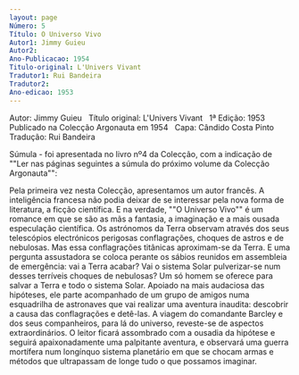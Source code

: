 ```yaml
---
layout: page
Número: 5
Título: O Universo Vivo
Autor1: Jimmy Guieu
Autor2: 
Ano-Publicacao: 1954
Titulo-original: L'Univers Vivant
Tradutor1: Rui Bandeira
Tradutor2: 
Ano-edicao: 1953
---
```


Autor: Jimmy Guieu
 
Título original: L'Univers Vivant
 
1ª Edição: 1953
 
Publicado na Colecção Argonauta em 1954
 
Capa: Cândido Costa Pinto 
 
Tradução: Rui Bandeira

Súmula - foi apresentada no livro nº4 
da Colecção, com a indicação de ""Ler nas páginas seguintes a súmula do 
próximo volume da Colecção Argonauta"":

Pela primeira vez nesta Colecção, apresentamos um autor francês. A inteligência francesa não podia deixar de se interessar pela nova forma de literatura, a ficção científica. E na verdade, ""O Universo Vivo"" é um romance em que se são as mãs a fantasia, a imaginação e a mais ousada especulação científica.
Os astrónomos da Terra observam através dos seus telescópios electrónicos perigosas conflagrações, choques de astros e de nebulosas. Mas essa conflagrações titânicas aproximam-se da Terra. E uma pergunta assustadora se coloca perante os sábios reunidos em assembleia de emergência: vai a Terra acabar? Vai o sistema Solar pulverizar-se num desses terríveis choques de nebulosas?
Um só homem se oferece para salvar a Terra e todo o sistema Solar. Apoiado na mais audaciosa das hipóteses, ele parte acompanhado de um grupo de amigos numa esquadrilha de astronaves que vai realizar uma aventura inaudita: descobrir a causa das conflagrações e detê-las. A viagem do comandante Barcley e dos seus companheiros, para lá do universo, reveste-se de aspectos extraordinários. O leitor ficará assombrado com a ousadia da hipótese e seguirá apaixonadamente uma palpitante aventura, e observará uma guerra mortífera num longínquo sistema planetário em que se chocam armas e métodos que ultrapassam de longe tudo o que possamos imaginar.
